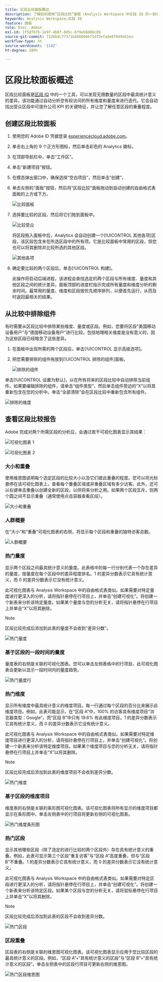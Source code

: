```yaml
---
title: 区段比较面板概述
description: 了解如何使用“区段比较”面板（Analysis Workspace 中区段 IQ 的一部分）。
keywords: Analysis Workspace;区段 IQ
feature: 面板
role: User, Admin
exl-id: 1f5df6fb-1e9f-4b8f-885c-bf9e68d88c89
source-git-commit: 7226b4c77371b486006671d72efa9e0f0d9eb1ea
workflow-type: ht
source-wordcount: '1142'
ht-degree: 100%

---
```


# 区段比较面板概述

区段比较面板是[区段 IQ](../../segment-iq.md) 中的一个工具，可以发现无限数量的区段中最具统计意义的差异。该功能通过自动分析您有权访问的所有维度和量度来进行迭代。它会自动找出受众区段中可提升公司 KPI 的关键特征，并让您了解任意区段的重叠程度。

## 创建区段比较面板

1. 使用您的 Adobe ID 凭据登录 [experiencecloud.adobe.com](https://experiencecloud.adobe.com)。
1. 单击右上角的 9 个正方形图标，然后单击彩色的 Analytics 徽标。
1. 在顶部导航栏中，单击“工作区”。
1. 单击“新建项目”按钮。
1. 在模态弹出窗口中，确保选择“空白项目”，然后单击“创建”。
1. 单击左侧的“面板”按钮，然后将“区段比较”面板拖动到自动创建的自由格式表面板的上方或下方。

   ![比较面板](assets/seg-compare-panel.png)

1. 选择要比较的区段，然后将它们拖到面板中。

   ![比较受众](assets/compare-audiences.png)

   将区段拖入面板中后，Analytics 会自动创建一个[!UICONTROL 其他各项]区段，该区段包含未在所选区段中的所有项。它是比较面板中常用的区段，但您也可以将其删除并比较所选的其他区段。

   ![其他各项](assets/everyone-else.png)

1. 确定要比较的两个区段后，单击[!UICONTROL 构建]。

   此操作将启动后端进程，该进程会查找选定的两个区段与所有维度、量度和其他区段之间的统计差异。面板顶部的进度栏指示完成所有量度和维度分析的剩余时间。最常用的量度、维度和区段按优先顺序排列，以便首先运行，从而及时返回最相关的结果。

## 从比较中排除组件

有时需要从区段比较中排除某些维度、量度或区段。例如，您要将区段“美国移动设备用户”与“德国移动设备用户”进行比较。包括地理相关维度是没有意义的，因为这些区段已经暗含了这些差异。

1. 在面板中出现所需的两个区段后，单击[!UICONTROL 显示高级选项]。
1. 把您需要排除的组件拖放到[!UICONTROL 排除的组件]面板。

   ![排除的组件](assets/excluded-components.png)

单击[!UICONTROL 设置为默认]，以在所有将来的区段比较中自动排除当前组件。如果要编辑排除的组件，请单击“组件类型”，然后单击组件旁边的“X”以将其重新包含在您的分析中。单击“全部清除”会在区段比较中重新包含所有组件。

![排除的维度](assets/excluded-dimensions.png)

## 查看区段比较报告

Adobe 完成对两个所需区段的分析后，会通过若干可视化图表显示其结果：

![可视化图表 1](assets/new-viz.png)

![可视化图表 2](assets/new-viz2.png)

### 大小和重叠

使用维恩图说明每个选定区段的比较大小以及它们彼此重叠的程度。您可以将光标悬停在该可视化图表上，查看每个重叠区域或非重叠区域有多少访客。此外，还可以右键单击重叠以创建全新的区段，以供将来分析之用。如果两个区段互斥，则两个圆之间不显示重叠（通常使用点击容器查看区段）。

![大小和重叠](assets/size-overlap.png)

### 人群概要

在“大小”和“重叠”可视化图表的右侧，将显示每个区段和重叠的独特访客总数。

![人群概要](assets/population_summaries.png)

### 热门量度

显示两个区段之间最具统计意义的量度。此表格中的每一行分别代表一个存在差异的量度，按量度在每个区段中的差异程度排名。1 的差异分数表示它具有统计意义，而 0 的差异分数表示它没有统计意义。

此可视化图表与 Analysis Workspace 中的自由格式表类似。如果需要对特定量度进行更深入的分析，请将指针悬停在行项目上，并单击“创建可视化”。将创建一个新表来分析该特定量度。如果某个量度与您的分析无关，请将指针悬停在行项目上并单击“X”以将其删除。

>[!NOTE]
>
>区段比较完成后添加到此表的量度不会收到“差异分数”。

![热门量度](assets/top-metrics.png)

### 基于区段的一段时间的量度

量度表的右侧是关联的可视化图表。您可以单击左侧表格中的行项目，此可视化图表会更新以显示一段时间内的量度趋势。

![热门量度行](assets/linked-viz.png)

### 热门维度

显示所有维度中最具统计意义的维度项目。每一行通过每个区段的百分比来展示此维度项目。例如，此表可能显示，在“区段 A”中，100% 的访客具有维度项目“浏览器类型：Google”，而“区段 B”中只有 19.6% 有此维度项目。1 的差异分数表示它具有统计意义，而 0 的差异分数表示它没有统计意义。

此可视化图表与 Analysis Workspace 中的自由格式表类似。如果需要对特定维度项目进行更深入的分析，请将指针悬停在行项目上，并单击“创建可视化”。将创建一个新表来分析该特定维度项目。如果某个维度项目与您的分析无关，请将指针悬停在行项目上并单击“X”以将其删除。

>[!NOTE]
>
>区段比较完成后添加到此表的维度项目不会收到差异分数。

![热门维度](assets/top-dimension-item1.png)

### 基于区段的维度项目

维度表的右侧是关联的条形图可视化图表。该可视化图表将所有显示的维度项目都显示在条形图中。单击左侧表中的行项目将更新右侧的可视化图表。

![热门维度条形图](assets/top-dimension-item.png)

### 热门区段

显示其他哪些区段（除了选定的进行比较的两个区段外）存在具有统计意义的重叠。例如，此表可显示第三个区段“重复访客”与“区段 A”高度重叠，但与“区段 B”不重叠。1 的差异分数表示它具有统计意义，而 0 的差异分数表示它没有统计意义。

此可视化图表与 Analysis Workspace 中的自由格式表类似。如果需要对特定区段进行更深入的分析，请将指针悬停在行项目上，并单击“创建可视化”。将创建一个新表来分析该特定区段。如果某个区段与您的分析无关，请将鼠标悬停在行项目上并单击“X”以将其删除。

>[!NOTE]
>
>区段比较完成后添加到此表的区段不会收到差异分数。

![热门区段](assets/top-segments.png)

### 区段重叠

区段表的右侧是关联的维恩图可视化图表。该可视化图表显示应用于您比较区段的最具统计意义的区段。例如，“区段 A”+“具有统计意义的区段”与“区段 B”+“具有统计意义的区段”。单击左侧表中的区段行项目可更新右侧的维恩图。

![热门区段维恩图](assets/segment-overlap.png)
